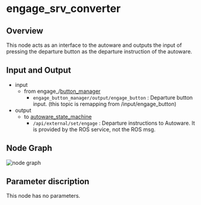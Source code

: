 # engage_srv_converter

## Overview
This node acts as an interface to the autoware and outputs the input of pressing the departure button as the departure instruction of the autoware.

## Input and Output
- input
  - from engage_/[button_manager](https://github.com/eve-autonomy/button_manager)
    - `engage_button_manager/output/engage_button` : Departure button input. (this topic is remapping from /input/engage_button)
- output
  - to [autoware_state_machine](https://github.com/eve-autonomy/autoware_state_machine)
    - `/api/external/set/engage` : Departure instructions to Autoware. It is provided by the ROS service, not the ROS msg.

## Node Graph
![node graph](http://www.plantuml.com/plantuml/proxy?src=https://raw.githubusercontent.com/eve-autonomy/engage_srv_converter/docs/node_graph.pu)

## Parameter discription
This node has no parameters.
